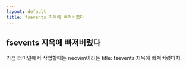 ```yaml
---
layout: default
title: fsevents 지옥에 빠져버렸다
---
```


## fsevents 지옥에 빠져버렸다

가끔 터미널에서 작업할때는 neovim이라는 
title: fsevents 지옥에 빠져버렸다치
